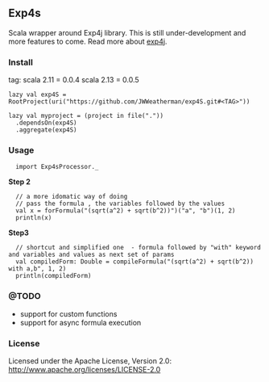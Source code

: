## Exp4s

Scala wrapper around Exp4j library. This is still under-development and 
more features to come. Read more about [exp4j](http://www.objecthunter.net/exp4j/). 

### Install

tag:
scala 2.11 = 0.0.4
scala 2.13 = 0.0.5

```
lazy val exp4S = RootProject(uri("https://github.com/JWWeatherman/exp4S.git#<TAG>"))

lazy val myproject = (project in file("."))
  .dependsOn(exp4S)
  .aggregate(exp4S)
```




### Usage


      import Exp4sProcessor._
      
**Step 2**

      // a more idomatic way of doing
      // pass the formula , the variables followed by the values
      val x = forFormula("(sqrt(a^2) + sqrt(b^2))")("a", "b")(1, 2)
      println(x)

**Step3**

      // shortcut and simplified one  - formula followed by "with" keyword and variables and values as next set of params
      val compiledForm: Double = compileFormula("(sqrt(a^2) + sqrt(b^2)) with a,b", 1, 2)
      println(compiledForm)
      
### @TODO 

* support for custom functions
* support for async formula execution

### License

Licensed under the Apache License, Version 2.0: http://www.apache.org/licenses/LICENSE-2.0
